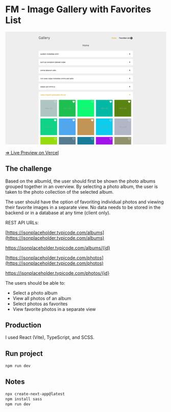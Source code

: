 # FM - Image Gallery with Favorites List

![Preview - Image Gallery with Favorites List](./public/preview.png)

[=> Live Preview on Vercel](https://image-gallery-zwickermann.vercel.app/)


## The challenge

Based on the albumId, the user should first be shown the photo albums grouped together in an overview. By selecting a photo album, the user is taken to the photo collection of the selected album.

The user should have the option of favoriting individual photos and viewing their favorite images in a separate view. No data needs to be stored in the backend or in a database at any time (client only).

REST API URLs:

[https://jsonplaceholder.typicode.com/albums](https://jsonplaceholder.typicode.com/albums)

https://jsonplaceholder.typicode.com/albums/{id}

[https://jsonplaceholder.typicode.com/photos](https://jsonplaceholder.typicode.com/photos)

https://jsonplaceholder.typicode.com/photos/{id}


The users should be able to:

- Select a photo album
- View all photos of an album
- Select photos as favorites
- View favorite photos in a separate view


## Production

I used React (Vite), TypeScript, and SCSS.

## Run project
```
npm run dev
```

## Notes 
```
npx create-next-app@latest
npm install sass
npm run dev
```
